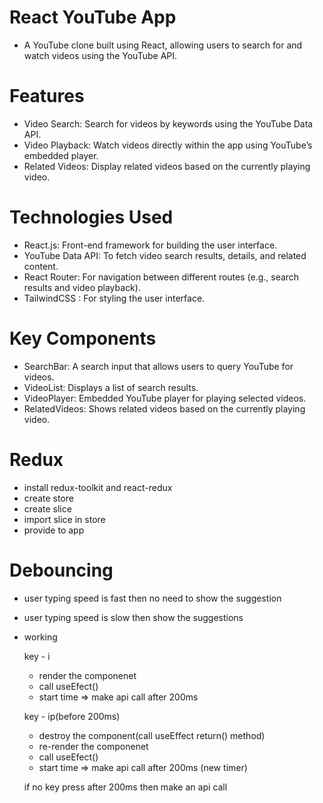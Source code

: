 # React YouTube App
- A YouTube clone built using React, allowing users to search for and watch videos using the YouTube API.

# Features
- Video Search: Search for videos by keywords using the YouTube Data API.
- Video Playback: Watch videos directly within the app using YouTube’s embedded player.
- Related Videos: Display related videos based on the currently playing video.
  
# Technologies Used
- React.js: Front-end framework for building the user interface.
- YouTube Data API: To fetch video search results, details, and related content.
- React Router: For navigation between different routes (e.g., search results and video playback).
- TailwindCSS : For styling the user interface.

# Key Components
- SearchBar: A search input that allows users to query YouTube for videos.
- VideoList: Displays a list of search results.
- VideoPlayer: Embedded YouTube player for playing selected videos.
- RelatedVideos: Shows related videos based on the currently playing video.

# Redux
- install redux-toolkit and react-redux
- create store
- create slice
- import slice in store
- provide to app 


# Debouncing
- user typing speed is fast then no need to show the suggestion
- user typing speed is slow then show the suggestions

- working
  
    key - i
    - render the componenet
    - call useEfect()
    - start time => make api call after 200ms
   
    key - ip(before 200ms)
    - destroy the component(call useEffect return() method)
    - re-render the componenet
    - call useEfect()
    - start time => make api call after 200ms (new timer)
   
    if no key press after 200ms then make an api call
   
